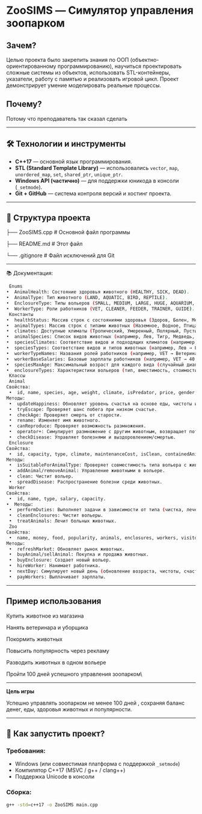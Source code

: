 # ZooSIMS — Симулятор управления зоопарком

## Зачем?
Целью проекта было закрепить знания по ООП (объектно-ориентированному программированию), научиться проектировать сложные системы из объектов, использовать STL-контейнеры, указатели, работу с памятью и реализовать игровой цикл. Проект демонстрирует умение моделировать реальные процессы.

## Почему?
Потому что преподаватель так сказал сделать 

---

## 🛠 Технологии и инструменты

- **C++17** — основной язык программирования.
- **STL (Standard Template Library)** — использовались `vector`, `map`, `unordered_map`, `set`, `shared_ptr`, `unique_ptr`.
- **Windows API (частично)** — для поддержки юникода в консоли (`_setmode`).
- **Git + GitHub** — система контроля версий и хостинг проекта.

---

## 📁 Структура проекта
├── ZooSIMS.cpp # Основной файл программы

├── README.md # Этот файл

└── .gitignore # Файл исключений для Git

---

📚 Документация: 
```bash
 Enums
•  AnimalHealth: Состояние здоровья животного (HEALTHY, SICK, DEAD).
•  AnimalType: Тип животного (LAND, AQUATIC, BIRD, REPTILE).
•  EnclosureType: Типы вольеров (SMALL, MEDIUM, LARGE, HUGE, AQUARIUM, BIRD_CAGE, REPTILE_HOUSE, PETTING_ZOO).
•  WorkerType: Роли работников (VET, CLEANER, FEEDER, TRAINER, GUIDE).
 Константы
•  healthStatus: Массив строк с состояниями здоровья (Здоров, Болен, Мертв).
•  animalTypes: Массив строк с типами животных (Наземное, Водное, Птица, Рептилия).
•  climates: Доступные климаты (Тропический, Умеренный, Полярный, Пустынный, Водный).
•  animalSpecies: Список видов животных (например, Лев, Тигр, Медведь, Дельфин).
•  speciesClimates: Соответствие видов и подходящих климатов (например, Лев → Тропический, Пустынный).
•  speciesTypes: Соответствие видов и типов животных (например, Лев → LAND).
•  workerTypeNames: Названия ролей работников (например, VET → Ветеринар).
•  workerBaseSalaries: Базовые зарплаты работников (например, VET → 40,000 руб.).
•  speciesMaxAge: Максимальный возраст для каждого вида (случайный диапазон, например, Лев → 15-25 дней).
•  enclosureTypes: Характеристики вольеров (тип, вместимость, стоимость, название).
 Классы
 Animal
Свойства:
 •  id, name, species, age, weight, climate, isPredator, price, gender, isAlive, trueHappiness, displayedHappiness, maxAge, parentId1, parentId2, health, type, daysSick, hasDisease.
Методы:
 •  updateHappiness: Обновляет уровень счастья на основе еды, чистоты и одиночества.
 •  tryEscape: Проверяет шанс побега при низком счастье.
 •  checkAge: Проверяет смерть от старости.
 •  rename: Изменяет имя животного.
 •  canReproduce: Проверяет возможность размножения.
 •  operator+: Симулирует размножение с другим животным, возвращает потомство.
 •  checkDisease: Управляет болезнями и выздоровлением/смертью.
 Enclosure
Свойства:
 •  id, capacity, type, climate, maintenanceCost, isClean, containedAnimals.
Методы:
 •  isSuitableForAnimalType: Проверяет совместимость типа вольера с животным.
 •  addAnimal/removeAnimal: Управление животными в вольере.
 •  clean: Чистит вольер.
 •  spreadDisease: Распространение болезни среди животных.
 Worker
Свойства:
 •  id, name, type, salary, capacity.
•  Методы:
 •  performDuties: Выполняет задачи в зависимости от типа (чистка, лечение, кормление и т.д.).
 •  cleanEnclosures: Чистит вольеры.
 •  treatAnimals: Лечит больных животных.
 Zoo
Свойства:
 •  name, money, food, popularity, animals, enclosures, workers, visitors, days, victoryDays, nextAnimalId, nextEnclosureId, nextWorkerId, directorName, marketAnimals, marketRefreshCost, lastMarketRefresh, animalsBoughtToday.
Методы:
 •  refreshMarket: Обновляет рынок животных.
 •  buyAnimal/sellAnimal: Покупка и продажа животных.
 •  buyEnclosure: Создает новый вольер.
 •  hireWorker: Нанимает работника.
 •  nextDay: Симулирует новый день (обновление возраста, чистоты, счастья, дохода).
 •  payWorkers: Выплачивает зарплаты.

```

---

## Пример использования

Купить животное из магазина

Нанять ветеринара и уборщика

Покормить животных

Повысить популярность через рекламу

Разводить животных в одном вольере

Пройти 100 дней успешного управления зоопарком\

---

**Цель игры**

Успешно управлять зоопарком не менее 100 дней , сохраняя баланс денег, еды, здоровья животных и популярности.

---


## 🧪 Как запустить проект?

### Требования:
- Windows (или совместимая платформа с поддержкой `_setmode`)
- Компилятор C++17 (MSVC / g++ / clang++)
- Поддержка Unicode в консоли

### Сборка:
```bash
g++ -std=c++17 -o ZooSIMS main.cpp
